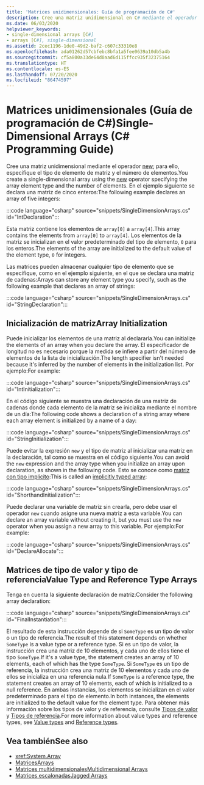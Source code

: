```yaml
---
title: 'Matrices unidimensionales: Guía de programación de C#'
description: Cree una matriz unidimensional en C# mediante el operador new; para ello, especifique el tipo de elemento de matriz y el número de elementos.
ms.date: 06/03/2020
helpviewer_keywords:
- single-dimensional arrays [C#]
- arrays [C#], single-dimensional
ms.assetid: 2cec1196-1de0-49d2-baf2-c607c33310e8
ms.openlocfilehash: ada01262d57cbfebc8bfa1a5fee0639a10db5a4b
ms.sourcegitcommit: cf5a800a33de64d0aad6d115ffcc935f32375164
ms.translationtype: HT
ms.contentlocale: es-ES
ms.lasthandoff: 07/20/2020
ms.locfileid: "86474597"
---
```

# <a name="single-dimensional-arrays-c-programming-guide"></a><span data-ttu-id="be9cc-103">Matrices unidimensionales (Guía de programación de C#)</span><span class="sxs-lookup"><span data-stu-id="be9cc-103">Single-Dimensional Arrays (C# Programming Guide)</span></span>

<span data-ttu-id="be9cc-104">Cree una matriz unidimensional mediante el operador [new](../../language-reference/operators/new-operator.md); para ello, especifique el tipo de elemento de matriz y el número de elementos.</span><span class="sxs-lookup"><span data-stu-id="be9cc-104">You create a single-dimensional array using the [new](../../language-reference/operators/new-operator.md) operator specifying the array element type and the number of elements.</span></span> <span data-ttu-id="be9cc-105">En el ejemplo siguiente se declara una matriz de cinco enteros:</span><span class="sxs-lookup"><span data-stu-id="be9cc-105">The following example declares an array of five integers:</span></span>

:::code language="csharp" source="snippets/SingleDimensionArrays.cs" id="IntDeclaration":::

<span data-ttu-id="be9cc-106">Esta matriz contiene los elementos de `array[0]` a `array[4]`.</span><span class="sxs-lookup"><span data-stu-id="be9cc-106">This array contains the elements from `array[0]` to `array[4]`.</span></span> <span data-ttu-id="be9cc-107">Los elementos de la matriz se inicializan en el valor predeterminado del tipo de elemento, `0` para los enteros.</span><span class="sxs-lookup"><span data-stu-id="be9cc-107">The elements of the array are initialized to the default value of the element type, `0` for integers.</span></span>

<span data-ttu-id="be9cc-108">Las matrices pueden almacenar cualquier tipo de elemento que se especifique, como en el ejemplo siguiente, en el que se declara una matriz de cadenas:</span><span class="sxs-lookup"><span data-stu-id="be9cc-108">Arrays can store any element type you specify, such as the following example that declares an array of strings:</span></span>

:::code language="csharp" source="snippets/SingleDimensionArrays.cs" id="StringDeclaration":::

## <a name="array-initialization"></a><span data-ttu-id="be9cc-109">Inicialización de matriz</span><span class="sxs-lookup"><span data-stu-id="be9cc-109">Array Initialization</span></span>

<span data-ttu-id="be9cc-110">Puede inicializar los elementos de una matriz al declararla.</span><span class="sxs-lookup"><span data-stu-id="be9cc-110">You can initialize the elements of an array when you declare the array.</span></span> <span data-ttu-id="be9cc-111">El especificador de longitud no es necesario porque la medida se infiere a partir del número de elementos de la lista de inicialización.</span><span class="sxs-lookup"><span data-stu-id="be9cc-111">The length specifier isn't needed because it's inferred by the number of elements in the initialization list.</span></span> <span data-ttu-id="be9cc-112">Por ejemplo:</span><span class="sxs-lookup"><span data-stu-id="be9cc-112">For example:</span></span>

:::code language="csharp" source="snippets/SingleDimensionArrays.cs" id="IntInitialization":::

<span data-ttu-id="be9cc-113">En el código siguiente se muestra una declaración de una matriz de cadenas donde cada elemento de la matriz se inicializa mediante el nombre de un día:</span><span class="sxs-lookup"><span data-stu-id="be9cc-113">The following code shows a declaration of a string array where each array element is initialized by a name of a day:</span></span>

:::code language="csharp" source="snippets/SingleDimensionArrays.cs" id="StringInitialization":::
  
<span data-ttu-id="be9cc-114">Puede evitar la expresión `new` y el tipo de matriz al inicializar una matriz en la declaración, tal como se muestra en el código siguiente.</span><span class="sxs-lookup"><span data-stu-id="be9cc-114">You can avoid the `new` expression and the array type when you initialize an array upon declaration, as shown in the following code.</span></span> <span data-ttu-id="be9cc-115">Esto se conoce como [matriz con tipo implícito](implicitly-typed-arrays.md):</span><span class="sxs-lookup"><span data-stu-id="be9cc-115">This is called an [implicitly typed array](implicitly-typed-arrays.md):</span></span>

:::code language="csharp" source="snippets/SingleDimensionArrays.cs" id="ShorthandInitialization":::

<span data-ttu-id="be9cc-116">Puede declarar una variable de matriz sin crearla, pero debe usar el operador `new` cuando asigne una nueva matriz a esta variable.</span><span class="sxs-lookup"><span data-stu-id="be9cc-116">You can declare an array variable without creating it, but you must use the `new` operator when you assign a new array to this variable.</span></span> <span data-ttu-id="be9cc-117">Por ejemplo:</span><span class="sxs-lookup"><span data-stu-id="be9cc-117">For example:</span></span>

:::code language="csharp" source="snippets/SingleDimensionArrays.cs" id="DeclareAllocate":::

## <a name="value-type-and-reference-type-arrays"></a><span data-ttu-id="be9cc-118">Matrices de tipo de valor y tipo de referencia</span><span class="sxs-lookup"><span data-stu-id="be9cc-118">Value Type and Reference Type Arrays</span></span>

<span data-ttu-id="be9cc-119">Tenga en cuenta la siguiente declaración de matriz:</span><span class="sxs-lookup"><span data-stu-id="be9cc-119">Consider the following array declaration:</span></span>  

:::code language="csharp" source="snippets/SingleDimensionArrays.cs" id="FinalInstantiation":::

<span data-ttu-id="be9cc-120">El resultado de esta instrucción depende de si `SomeType` es un tipo de valor o un tipo de referencia.</span><span class="sxs-lookup"><span data-stu-id="be9cc-120">The result of this statement depends on whether `SomeType` is a value type or a reference type.</span></span> <span data-ttu-id="be9cc-121">Si es un tipo de valor, la instrucción crea una matriz de 10 elementos, y cada uno de ellos tiene el tipo `SomeType`.</span><span class="sxs-lookup"><span data-stu-id="be9cc-121">If it's a value type, the statement creates an array of 10 elements, each of which has the type `SomeType`.</span></span> <span data-ttu-id="be9cc-122">Si `SomeType` es un tipo de referencia, la instrucción crea una matriz de 10 elementos y cada uno de ellos se inicializa en una referencia nula.</span><span class="sxs-lookup"><span data-stu-id="be9cc-122">If `SomeType` is a reference type, the statement creates an array of 10 elements, each of which is initialized to a null reference.</span></span> <span data-ttu-id="be9cc-123">En ambas instancias, los elementos se inicializan en el valor predeterminado para el tipo de elemento.</span><span class="sxs-lookup"><span data-stu-id="be9cc-123">In both instances, the elements are initialized to the default value for the element type.</span></span> <span data-ttu-id="be9cc-124">Para obtener más información sobre los tipos de valor y de referencia, consulte [Tipos de valor ](../../language-reference/builtin-types/value-types.md) y [Tipos de referencia](../../language-reference/keywords/reference-types.md).</span><span class="sxs-lookup"><span data-stu-id="be9cc-124">For more information about value types and reference types, see [Value types](../../language-reference/builtin-types/value-types.md) and [Reference types](../../language-reference/keywords/reference-types.md).</span></span>
  
## <a name="see-also"></a><span data-ttu-id="be9cc-125">Vea también</span><span class="sxs-lookup"><span data-stu-id="be9cc-125">See also</span></span>

- <xref:System.Array>
- [<span data-ttu-id="be9cc-126">Matrices</span><span class="sxs-lookup"><span data-stu-id="be9cc-126">Arrays</span></span>](./index.md)
- [<span data-ttu-id="be9cc-127">Matrices multidimensionales</span><span class="sxs-lookup"><span data-stu-id="be9cc-127">Multidimensional Arrays</span></span>](./multidimensional-arrays.md)
- [<span data-ttu-id="be9cc-128">Matrices escalonadas</span><span class="sxs-lookup"><span data-stu-id="be9cc-128">Jagged Arrays</span></span>](./jagged-arrays.md)
